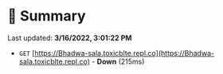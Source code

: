 # 📖 Summary
Last updated: **3/16/2022, 3:01:22 PM**

- `GET` [https://Bhadwa-sala.toxicblte.repl.co](https://Bhadwa-sala.toxicblte.repl.co) - **Down** (215ms)
